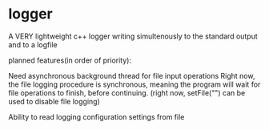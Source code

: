 # logger
A VERY lightweight c++ logger writing simultenously to the standard output and to a logfile

planned features(in order of priority):
	
Need asynchronous background thread for file input operations
	Right now, the file logging procedure is synchronous, meaning
	the program will wait for file operations to finish, before continuing.
	(right now, setFile("") can be used to disable file logging)
	
Ability to read logging configuration settings from file

